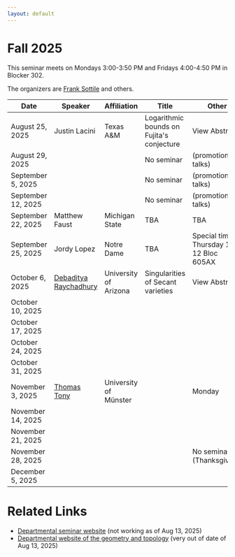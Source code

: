 ```yaml
---
layout: default
---
```


<script>
  window.MathJax = {
    tex: {
      inlineMath: [['$', '$'], ['\\(', '\\)']],
      displayMath: [['$$', '$$'], ['\\[', '\\]']]
    },
    svg: { fontCache: 'global' }
  };
</script>
<script src="https://cdn.jsdelivr.net/npm/mathjax@3/es5/tex-svg.js" async></script>


# Fall 2025

This seminar meets on Mondays 3:00-3:50 PM and Fridays 4:00-4:50 PM in Blocker 302.

The organizers are [Frank Sottile](https://franksottile.github.io/) and others.


| Date         | Speaker | Affiliation| Title | Other |
|--------------|---------|------------|-------|-------|
| August 25, 2025   |  Justin Lacini  | Texas A&M  | Logarithmic bounds on Fujita's conjecture | <span class="abstract-link" onclick="showAbstract('Lacini')">View Abstract</span>  |
| August 29, 2025   |      |   | No seminar  |  (promotion talks)  |
| September 5, 2025 |      |   | No seminar  | (promotion talks)    |
| September 12, 2025|      |   | No seminar | (promotion talks)    |
| September 22, 2025| Matthew Faust | Michigan State |  TBA |  TBA     |
| September 25, 2025| Jordy Lopez   | Notre Dame    |  TBA | Special time, Thursday 11-12 Bloc 605AX  |
| October 6, 2025   | [Debaditya Raychadhury](https://rcdeba.github.io/) | University of Arizona  |   Singularities of Secant varieties   |   <span class="abstract-link" onclick="showAbstract('Raychadhury')">View Abstract</span>    |
| October 10, 2025  |      |   |      |       |
| October 17, 2025  |      |   |      |       |
| October 24, 2025  |      |   |      |       |
| October 31, 2025  |      |   |      |       |
| November 3, 2025  | [Thomas Tony](https://ttony.eu/)   | University of M&uuml;nster  |       | Monday      |
| November 14, 2025 |      |   |       |       |
| November 21, 2025 |      |   |       |       |
| November 28, 2025 |      |   |       |  No seminar (Thanksgiving)     |
| December 5, 2025  |      |   |       |       |


# Related Links

- [Departmental seminar website]() (not working as of Aug 13, 2025)
- [Departmental website of the geometry and topology](https://artsci.tamu.edu/mathematics/research/geometry-and-topology/) (very out of date of Aug 13, 2025)













<!-- Abstract content -->

<div id="Lacini" style="display:none;">
A longstanding conjecture of T. Fujita asserts that if $X$ is
a smooth complex projective variety of dimension $n$ and if $L$ is an
ample line bundle, then $K_X+mL$ is basepoint free for $m\geq n+1$. The
conjecture is known up to dimension five by work of Reider, Ein,
Lazarsfeld, Kawamata, Ye and Zhu. In higher dimensions, breakthrough
work of Angehrn, Siu, Helmke and others showed that the conjecture
holds if $m$ is larger than a quadratic function in $n$. We show that for
$n\geq 2$ the conjecture holds for $m$ larger than $n(\log\log(n)+3)$. This is
joint work with L. Ghidelli.
</div>


<!-- Abstract content -->

<div id="Raychadhury" style="display:none;">
 Secant varieties are classical objects in algebraic
geometry. Given a smooth projective variety inside a projective space,
its secant variety is by definition the closure of the union of secant
lines. It is almost always singular and sits inside the same
projective space by its construction. In this talk, we will discuss
the singularities of secant varieties when the embedding is
sufficiently positive. In particular, we will study the Du Bois
complex of secant varieties and will also discuss about its local
cohomology modules. The results are obtained in various collaborations
with Q. Chen, B. Dirks, S. Olano and L. Song.
</div>


<!-- Code that makes the pop-up windows -->

<style>
/* Modal background */
#abstract-modal-overlay {
  position: fixed;
  top: 0;
  left: 0;
  width: 100%;
  height: 100%;
  background: rgba(0,0,0,0.5);
  display: none;
  z-index: 1000;
}

/* Modal box */
#abstract-modal {
  background: white;
  width: 80%;
  max-width: 700px;
  margin: 5% auto;
  padding: 20px;
  border-radius: 8px;
  position: relative;
  overflow-y: auto;
  max-height: 90vh;
  font-family: Arial, sans-serif;
}

/* Close button */
#abstract-modal-close {
  position: absolute;
  top: 10px;
  right: 15px;
  font-size: 20px;
  cursor: pointer;
}
</style>

<!-- Modal structure -->
<div id="abstract-modal-overlay" onclick="closeAbstractModal(event)">
  <div id="abstract-modal" onclick="event.stopPropagation()">
    <span id="abstract-modal-close" onclick="closeAbstractModal()">&times;</span>
    <h2>Abstract</h2>
    <div id="abstract-modal-content"></div>
  </div>
</div>

<script>
function showAbstract(id) {
  const content = document.getElementById(id).innerHTML;
  document.getElementById('abstract-modal-content').innerHTML = content;
  document.getElementById('abstract-modal-overlay').style.display = 'block';
}

function closeAbstractModal(event) {
  if (!event || event.target.id === 'abstract-modal-overlay' || event.target.id === 'abstract-modal-close') {
    document.getElementById('abstract-modal-overlay').style.display = 'none';
  }
}
</script>
